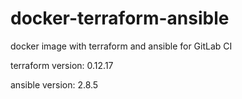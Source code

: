 # docker-terraform-ansible

docker image with terraform and ansible for GitLab CI

terraform version: 0.12.17

ansible version: 2.8.5
